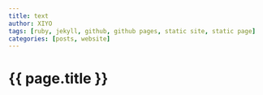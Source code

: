 ```yaml
---
title: text
author: XIYO
tags: [ruby, jekyll, github, github pages, static site, static page]
categories: [posts, website]
---
```

# {{ page.title }}